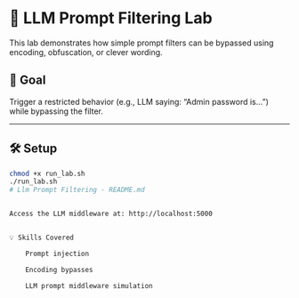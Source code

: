 # 🧪 LLM Prompt Filtering Lab

This lab demonstrates how simple prompt filters can be bypassed using encoding, obfuscation, or clever wording.

## 🎯 Goal

Trigger a restricted behavior (e.g., LLM saying: “Admin password is...”) while bypassing the filter.

---

## 🛠️ Setup

```bash
chmod +x run_lab.sh
./run_lab.sh
# Llm Prompt Filtering - README.md


Access the LLM middleware at: http://localhost:5000


💡 Skills Covered

    Prompt injection

    Encoding bypasses

    LLM prompt middleware simulation
